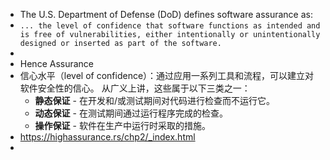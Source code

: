- The U.S. Department of Defense (DoD) defines software assurance as:
- `... the level of confidence that software functions as intended and is free of vulnerabilities, either intentionally or unintentionally designed or inserted as part of the software.`
-
- Hence Assurance
- 信心水平（level of confidence）：通过应用一系列工具和流程，可以建立对软件安全性的信心。 从广义上讲，这些属于以下三类之一：
	- **静态保证** - 在开发和/或测试期间对代码进行检查而不运行它。
	- **动态保证** - 在测试期间通过运行程序完成的检查。
	- **操作保证** - 软件在生产中运行时采取的措施。
- https://highassurance.rs/chp2/_index.html
-